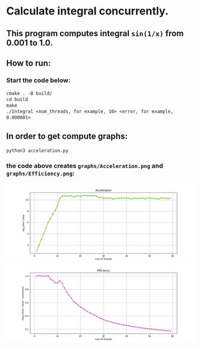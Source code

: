 # Calculate integral concurrently.
## This program computes integral `sin(1/x)` from 0.001 to 1.0.
## How to run:
### Start the code below:
```shell
cmake . -B build/
cd build
make
./Integral <num_threads, for example, 10> <error, for example, 0.000001>
```
## In order to get compute graphs:
```shell
python3 acceleration.py 
```
### the code above creates `graphs/Acceleration.png` and `graphs/Efficiency.png`:
![](graphs/Acceleration.png)
![](graphs/Efficiency.png)